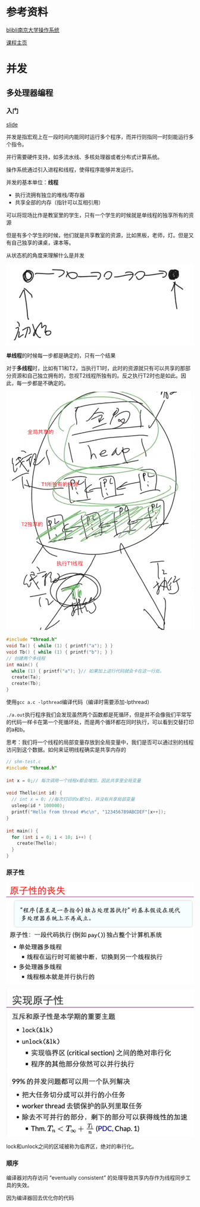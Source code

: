 # 参考资料

[blibli南京大学操作系统](https://space.bilibili.com/202224425)

[课程主页](http://jyywiki.cn/OS/2022/)

# 并发

## 多处理器编程

### 入门

[slide](http://jyywiki.cn/OS/2022/slides/3.slides#/2/6)

并发是指宏观上在一段时间内能同时运行多个程序，而并行则指同一时刻能运行多个指令。

并行需要硬件支持，如多流水线、多核处理器或者分布式计算系统。

操作系统通过引入进程和线程，使得程序能够并发运行。

并发的基本单位：**线程**

- 执行流拥有独立的堆栈/寄存器
- 共享全部的内存（指针可以互相引用）

可以将现场比作是教室里的学生，只有一个学生的时候就是单线程的独享所有的资源

但是有多个学生的时候，他们就是共享教室的资源，比如黑板，老师，灯。但是又有自己独享的课桌，课本等。

从状态机的角度来理解什么是并发

 ![image-20220402232729250](./picture/1.png)

**单线程**的时候每一步都是确定的，只有一个结果

对于**多线程**时，比如有T1和T2，当执行T1时，此时的资源就只有可以共享的那部分资源和自己独立拥有的，忽视T2线程所独有的。反之执行T2时也是如此。因此，每一步都是不确定的。

![](./picture/2.png)

```c
#include "thread.h"
void Ta() { while (1) { printf("a"); } }
void Tb() { while (1) { printf("b"); } }
// 创建两个多线程
int main() {
  while (1) { printf("a"); }// 如果加上这行代码就会卡在这一行处。
  create(Ta);
  create(Tb);
}
```

使用`gcc a.c -lpthread`编译代码（编译时需要添加-lpthread）

`./a.out`执行程序我们会发现虽然两个函数都是死循环，但是并不会像我们平常写的代码一样卡在第一个死循环处，而是两个循环都在同时执行，可以看到交替打印的a和b。

思考：我们将一个线程的局部变量存放到全局变量中，我们是否可以通过别的线程访问到这个数据。如何来证明线程确实是共享内存的

```c
// shm-test.c
#include "thread.h"

int x = 0;// 每次调用一个线程x都会增加，因此共享里全局变量

void Thello(int id) {
  // int x = 0; //每次打印的x都为1，并没有共享局部变量
  usleep(id * 100000);
  printf("Hello from thread #%c\n", "123456789ABCDEF"[x++]);
}

int main() {
  for (int i = 0; i < 10; i++) {
    create(Thello);
  }
}
```

### 原子性

![image-20220403004545384](./picture/3.png)

![image-20220403004814347](./picture/4.png)

lock和unlock之间的区域被称为临界区，绝对的串行化。

### 顺序

编译器对内存访问 “eventually consistent” 的处理导致共享内存作为线程同步工具的失效。

因为编译器回去优化你的代码

